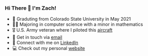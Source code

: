 ### Hi There 👋 I'm Zach!
- :school: Graduting from Colorado State University in May 2021
- :man_student: Majoring in computer science with a minor in mathematics
- :medal_military: U.S. Army veteran where I piloted this [aircraft](https://www.ga-asi.com/remotely-piloted-aircraft/gray-eagle)
- :email: Get in touch via [email](mailto:zacharywikel@gmail.com)
- :link: Connect with me on [LinkedIn](https://www.linkedin.com/in/zachary-wikel/)
- :computer: Check out my personal [website](https://zacharywikel.me/)

